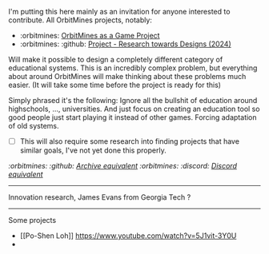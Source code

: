 I'm putting this here mainly as an invitation for anyone interested to contribute. All OrbitMines projects, notably: 
- :orbitmines: [OrbitMines as a Game Project](https://orbitmines.com/archive/2024-02-orbitmines-as-a-game-project)
- :orbitmines: :github: [Project - Research towards Designs (2024)](https://github.com/orbitmines/archive/blob/main/projects/Project%20-%20Research%20towards%20Designs%20(2024).md)

Will make it possible to design a completely different category of educational systems. This is an incredibly complex problem, but everything about around OrbitMines will make thinking about these problems much easier. (It will take some time before the project is ready for this)

Simply phrased it's the following: Ignore all the bullshit of education around highschools, ..., universities. And just focus on creating an education tool so good people just start playing it instead of other games. Forcing adaptation of old systems.

- [ ] This will also require some research into finding projects that have similar goals, I've not yet done this properly.

*:orbitmines: :github: [Archive equivalent](https://github.com/orbitmines/archive/blob/main/projects/INDEFINITE%20Project%20-%20Education%20(2027%2B%3F).md)*
*:orbitmines: :discord: [Discord equivalent](https://discord.com/channels/1055502602365845534/1226870001584312361)*

---

Innovation research, James Evans from Georgia Tech ?

---

Some projects
- [[Po-Shen Loh]] https://www.youtube.com/watch?v=5J1vit-3Y0U
- 
